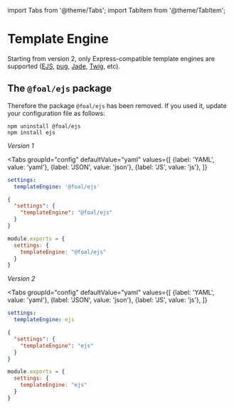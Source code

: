 import Tabs from '@theme/Tabs';
import TabItem from '@theme/TabItem';

# Template Engine

Starting from version 2, only Express-compatible template engines are supported ([EJS](https://www.npmjs.com/package/ejs), [pug](https://www.npmjs.com/package/pug), [Jade](https://www.npmjs.com/package/jade), [Twig](https://www.npmjs.com/package/twig), etc).

## The `@foal/ejs` package

Therefore the package `@foal/ejs` has been removed. If you used it, update your configuration file as follows:

```
npm uninstall @foal/ejs
npm install ejs
```

*Version 1*

<Tabs
  groupId="config"
  defaultValue="yaml"
  values={[
    {label: 'YAML', value: 'yaml'},
    {label: 'JSON', value: 'json'},
    {label: 'JS', value: 'js'},
  ]}
>
<TabItem value="yaml">

```yaml
settings:
  templateEngine: '@foal/ejs'
```

</TabItem>
<TabItem value="json">

```json
{
  "settings": {
    "templateEngine": "@foal/ejs"
  }
}
```

</TabItem>
<TabItem value="js">

```javascript
module.exports = {
  settings: {
    templateEngine: "@foal/ejs"
  }
}
```

</TabItem>
</Tabs>

*Version 2*

<Tabs
  groupId="config"
  defaultValue="yaml"
  values={[
    {label: 'YAML', value: 'yaml'},
    {label: 'JSON', value: 'json'},
    {label: 'JS', value: 'js'},
  ]}
>
<TabItem value="yaml">

```yaml
settings:
  templateEngine: ejs
```

</TabItem>
<TabItem value="json">

```json
{
  "settings": {
    "templateEngine": "ejs"
  }
}
```

</TabItem>
<TabItem value="js">

```javascript
module.exports = {
  settings: {
    templateEngine: "ejs"
  }
}
```

</TabItem>
</Tabs>